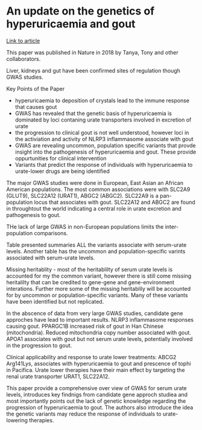 
# An update on the genetics of hyperuricaemia and gout

[Link to article](https://www.nature.com/articles/s41584-018-0004-x) 

This paper was published in Nature in 2018 by Tanya, Tony and other collaborators.  

Liver, kidneys and gut have been confirmed sites of regulation though GWAS studies.  

Key Points of the Paper 
* hyperuricaemia to deposition of crystals lead to the immune response that causes gout 
* GWAS has revealed that the genetic basis of hyperuricaemia is dominated by loci contaning urate transporters involved in excretion of urate
* the progression to clinical gout is not well understood, however loci in the activiation and activity of NLRP3 inflammasome associate with gout 
* GWAS are revealing uncommon, population specific variants that provde insight into the pathogenesis of hyperuricaemia and gout.  These provide oppurtunities for clinical intervention 
* Variants that predict the response of individuals with hyperuricaemia to urate-lower drugs are being identified 

The major GWAS studies were done in European, East Asian an African American populations.  The most common associations were with SLC2A9 (GLUT9), SLC22A12 (URAT1), ABGC2 (ABGC2).  SLC22A9 is a pan-population locus that associates with gout.  SLC22A12 and ABGC2 are found in throughtout the world indicating a central role in urate excretion and pathogenesis to gout.  

THe lack of large GWAS in non-European populations limits the inter-population comparisons.  

Table presented summaries ALL the variants associate with serum-urate levels.  Another table has the uncommon and population-specific varints associated with serum-urate levels.  

Missing heritablity - most of the heritablilty of serum urate levels is accounted for my the common variant, however there is still come missing heritalilty that can be credited to gene-gene and gene-environment interations.  Further more some of the missing heritablily will be accounted for by uncommon or population-specific variants.  Many of these variants have been identified but not replicated.  

In the abscence of data from very large GWAS studies, candidate gene approches have lead to important results.  NLRP3 inflammasome responses causing gout. PPARGC1B increased risk of gout in Han Chinese (mitochondria).  Reduced mitochondria copy number associated with gout.  APOA1 associates with gout but not serum urate levels, potentially involved in the progression to gout.  

Clinical applicability and response to urate lower treatments:  ABCG2 Arg141Lys, associates with hyperuricaemia to gout and prescence of tophi in Pacifica. Urate lower therapies have their main effect by targeting the renal urate transporter URAT1, SLC22A12.  

This paper provide a comprehensive over view of GWAS for serum urate levels, introduces key findnigs from candidate gene approch studiea and most importantly points out the lack of genetic knowledge regarding the progression of hyperuricaemia to gout.  The authors also introduce the idea the genetic variants may reduce the response of individuals to urate-lowering therapies.  
